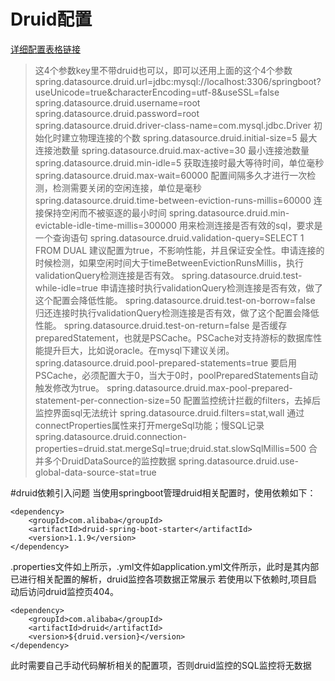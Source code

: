 # Druid配置 
[详细配置表格链接](https://www.cnblogs.com/kingsonfu/p/10343947.html)

>  这4个参数key里不带druid也可以，即可以还用上面的这个4个参数
 spring.datasource.druid.url=jdbc:mysql://localhost:3306/springboot?useUnicode=true&characterEncoding=utf-8&useSSL=false
 spring.datasource.druid.username=root
 spring.datasource.druid.password=root
 spring.datasource.druid.driver-class-name=com.mysql.jdbc.Driver
>  初始化时建立物理连接的个数
 spring.datasource.druid.initial-size=5
>  最大连接池数量
 spring.datasource.druid.max-active=30
> 最小连接池数量
 spring.datasource.druid.min-idle=5
> 获取连接时最大等待时间，单位毫秒
 spring.datasource.druid.max-wait=60000
> 配置间隔多久才进行一次检测，检测需要关闭的空闲连接，单位是毫秒
 spring.datasource.druid.time-between-eviction-runs-millis=60000
> 连接保持空闲而不被驱逐的最小时间
 spring.datasource.druid.min-evictable-idle-time-millis=300000
>  用来检测连接是否有效的sql，要求是一个查询语句
 spring.datasource.druid.validation-query=SELECT 1 FROM DUAL
>  建议配置为true，不影响性能，并且保证安全性。申请连接的时候检测，如果空闲时间大于timeBetweenEvictionRunsMillis，执行validationQuery检测连接是否有效。
 spring.datasource.druid.test-while-idle=true
>  申请连接时执行validationQuery检测连接是否有效，做了这个配置会降低性能。
 spring.datasource.druid.test-on-borrow=false
>  归还连接时执行validationQuery检测连接是否有效，做了这个配置会降低性能。
 spring.datasource.druid.test-on-return=false
>  是否缓存preparedStatement，也就是PSCache。PSCache对支持游标的数据库性能提升巨大，比如说oracle。在mysql下建议关闭。
 spring.datasource.druid.pool-prepared-statements=true
>  要启用PSCache，必须配置大于0，当大于0时，poolPreparedStatements自动触发修改为true。
 spring.datasource.druid.max-pool-prepared-statement-per-connection-size=50
>  配置监控统计拦截的filters，去掉后监控界面sql无法统计
 spring.datasource.druid.filters=stat,wall
>  通过connectProperties属性来打开mergeSql功能；慢SQL记录
 spring.datasource.druid.connection-properties=druid.stat.mergeSql=true;druid.stat.slowSqlMillis=500
>  合并多个DruidDataSource的监控数据
 spring.datasource.druid.use-global-data-source-stat=true
 
#druid依赖引入问题
当使用springboot管理druid相关配置时，使用依赖如下：
    
    <dependency>
        <groupId>com.alibaba</groupId>
        <artifactId>druid-spring-boot-starter</artifactId>
        <version>1.1.9</version>
    </dependency>

.properties文件如上所示，.yml文件如application.yml文件所示，此时是其内部已进行相关配置的解析，druid监控各项数据正常展示
若使用以下依赖时,项目启动后访问druid监控页404。

    <dependency>
        <groupId>com.alibaba</groupId>
        <artifactId>druid</artifactId>
        <version>${druid.version}</version>
    </dependency>
   
此时需要自己手动代码解析相关的配置项，否则druid监控的SQL监控将无数据